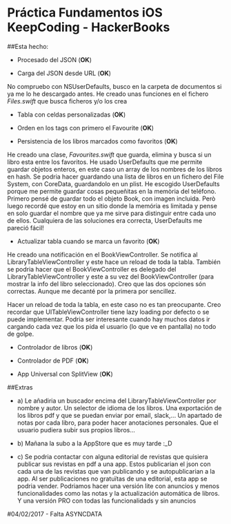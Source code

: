 # Práctica Fundamentos iOS KeepCoding - HackerBooks

##Esta hecho:

- Procesado del JSON (**OK**)

- Carga del JSON desde URL (**OK**) 

No compruebo con NSUserDefaults, busco en la carpeta de documentos si ya me lo he descargado antes.
He creado unas funciones en el fichero *Files.swift* que busca ficheros y/o los crea

- Tabla con celdas personalizadas (**OK**)

- Orden en los tags con primero el Favourite (**OK**)

- Persistencia de los libros marcados como favoritos (**OK**)

He creado una clase, *Favourites.swift* que guarda, elimina y busca si un libro esta entre los favoritos. He usado UserDefaults que me permite guardar objetos enteros, en este caso un array de los nombres de los libros en hash. 
Se podria hacer guardando una lista de libros en un fichero del File System, con CoreData, guardandolo en un plist.
He escogido UserDefaults porque me permite guardar cosas pequeñitas en la memòria del teléfono. Primero pensé de guardar todo el objeto Book, con imagen incluida. Però luego recordé que estoy en un sitio donde la memória es limitada y pense en solo guardar el nombre que ya me sirve para distinguir entre cada uno de ellos. 
Cualquiera de las soluciones era correcta, UserDefaults me pareció fácil!

- Actualizar tabla cuando se marca un favorito (**OK**)

He creado una notificación en el BookViewController. Se notifica al LibraryTableViewController y este hace un reload de toda la tabla.
También se podria hacer que el BookViewController es delegado del LibraryTableViewController y este a su vez del BookViewController (para mostrar la info del libro seleccionado). Creo que las dos opciones són correctas. Aunque me decanté por la primera por sencillez.

Hacer un reload de toda la tabla, en este caso no es tan preocupante. Creo recordar que UITableViewController tiene lazy loading por defecto o se puede implementar. Podria ser interesante cuando hay muchos datos ir cargando cada vez que los pida el usuario (lo que ve en pantalla) no todo de golpe.

- Controlador de libros (**OK**)

- Controlador de PDF (**OK**)

- App Universal con SplitView (**OK**)


##Extras

- a) Le añadiria un buscador encima del LibraryTableViewController por nombre y autor. Un selector de idioma de los libros. Una exportación de los libros pdf y que se puedan enviar por email, slack,... Un apartado de notas por cada libro, para poder hacer anotaciones personales. Que el usuario pudiera subir sus propios libros...

- b) Mañana la subo a la AppStore que es muy tarde :_D

- c) Se podria contactar con alguna editorial de revistas que quisiera publicar sus revistas en pdf a una app. Estos publicarian el json con cada una de las revistas que van publicando y se autopublicarian a la app. Al ser publicaciones no gratuïtas de una editorial, esta app se podria vender. 
Podriamos hacer una versión lite con anuncios y menos funcionalidades como las notas y la actualización automática de libros. Y una versión PRO con todas las funcionalidads y sin anuncios

#04/02/2017 - Falta ASYNCDATA 


